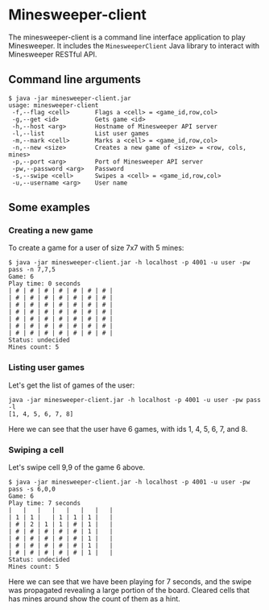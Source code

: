 # Minesweeper-client
The minesweeper-client is a command line interface application to play Minesweeper.
It includes the `MinesweeperClient` Java library to interact with Minesweeper RESTful API.

## Command line arguments
```
$ java -jar minesweeper-client.jar
usage: minesweeper-client
 -f,--flag <cell>       Flags a <cell> = <game_id,row,col>
 -g,--get <id>          Gets game <id>
 -h,--host <arg>        Hostname of Minesweeper API server
 -l,--list              List user games
 -m,--mark <cell>       Marks a <cell> = <game_id,row,col>
 -n,--new <size>        Creates a new game of <size> = <row, cols, mines>
 -p,--port <arg>        Port of Minesweeper API server
 -pw,--password <arg>   Password
 -s,--swipe <cell>      Swipes a <cell> = <game_id,row,col>
 -u,--username <arg>    User name
```

## Some examples

### Creating a new game
To create a game for a user of size 7x7 with 5 mines:
```
$ java -jar minesweeper-client.jar -h localhost -p 4001 -u user -pw pass -n 7,7,5
Game: 6
Play time: 0 seconds
| # | # | # | # | # | # | # |
| # | # | # | # | # | # | # |
| # | # | # | # | # | # | # |
| # | # | # | # | # | # | # |
| # | # | # | # | # | # | # |
| # | # | # | # | # | # | # |
| # | # | # | # | # | # | # |
Status: undecided
Mines count: 5
```
### Listing user games
Let's get the list of games of the user:
```
java -jar minesweeper-client.jar -h localhost -p 4001 -u user -pw pass -l
[1, 4, 5, 6, 7, 8]
```
Here we can see that the user have 6 games, with ids 1, 4, 5, 6, 7, and 8.

### Swiping a cell
Let's swipe cell 9,9 of the game 6 above.
```
$ java -jar minesweeper-client.jar -h localhost -p 4001 -u user -pw pass -s 6,0,0
Game: 6
Play time: 7 seconds
|   |   |   |   |   |   |   |
| 1 | 1 |   | 1 | 1 | 1 |   |
| # | 2 | 1 | 1 | # | 1 |   |
| # | # | # | # | # | 1 |   |
| # | # | # | # | # | 1 |   |
| # | # | # | # | # | 1 |   |
| # | # | # | # | # | 1 |   |
Status: undecided
Mines count: 5
```
Here we can see that we have been playing for 7 seconds, and the swipe was propagated revealing a large portion of the board.
Cleared cells that has mines around show the count of them as a hint.

